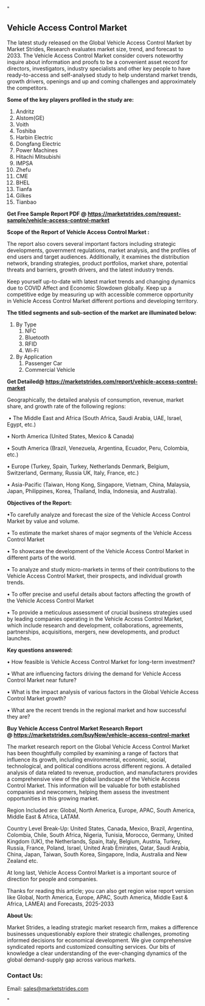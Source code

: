 <p>"</p>
<h2><strong>Vehicle Access Control Market</strong></h2>
<p>The latest study released on the Global Vehicle Access Control Market by Market Strides, Research evaluates market size, trend, and forecast to 2033. The Vehicle Access Control Market consider covers noteworthy inquire about information and proofs to be a convenient asset record for directors, investigators, industry specialists and other key people to have ready-to-access and self-analysed study to help understand market trends, growth drivers, openings and up and coming challenges and approximately the competitors.</p>
<p><strong> Some of the key players profiled in the study are: </strong></p>
<ol>
<li>Andritz</li>
<li>Alstom(GE)</li>
<li>Voith</li>
<li>Toshiba</li>
<li>Harbin Electric</li>
<li>Dongfang Electric</li>
<li>Power Machines</li>
<li>Hitachi Mitsubishi</li>
<li>IMPSA</li>
<li>Zhefu</li>
<li>CME</li>
<li>BHEL</li>
<li>Tianfa</li>
<li>Gilkes</li>
<li>Tianbao</li>
</ol>
<p><strong>Get Free Sample Report PDF @ <a href="https://marketstrides.com/request-sample/vehicle-access-control-market">https://marketstrides.com/request-sample/vehicle-access-control-market</a></strong></p>
<p><strong> Scope of the Report of Vehicle Access Control Market : </strong></p>
<p>The report also covers several important factors including strategic developments, government regulations, market analysis, and the profiles of end users and target audiences. Additionally, it examines the distribution network, branding strategies, product portfolios, market share, potential threats and barriers, growth drivers, and the latest industry trends.</p>
<p>Keep yourself up-to-date with latest market trends and changing dynamics due to COVID Affect and Economic Slowdown globally. Keep up a competitive edge by measuring up with accessible commerce opportunity in Vehicle Access Control Market different portions and developing territory.</p>
<p><strong> The titled segments and sub-section of the market are illuminated below: </strong></p>
<ol>
<li>By Type
<ol>
<li>NFC</li>
<li>Bluetooth</li>
<li>RFID</li>
<li>Wi-Fi</li>
</ol>
</li>
<li>By Application
<ol>
<li>Passenger Car</li>
<li>Commercial Vehicle</li>
</ol>
</li>
</ol>
<p><strong>Get Detailed@ <a href="https://marketstrides.com/report/vehicle-access-control-market">https://marketstrides.com/report/vehicle-access-control-market</a></strong></p>
<p>Geographically, the detailed analysis of consumption, revenue, market share, and growth rate of the following regions:</p>
<p>&nbsp;&bull; The Middle East and Africa (South Africa, Saudi Arabia, UAE, Israel, Egypt, etc.)</p>
<p>&bull; North America (United States, Mexico &amp; Canada)</p>
<p>&bull; South America (Brazil, Venezuela, Argentina, Ecuador, Peru, Colombia, etc.)</p>
<p>&bull; Europe (Turkey, Spain, Turkey, Netherlands Denmark, Belgium, Switzerland, Germany, Russia UK, Italy, France, etc.)</p>
<p>&bull; Asia-Pacific (Taiwan, Hong Kong, Singapore, Vietnam, China, Malaysia, Japan, Philippines, Korea, Thailand, India, Indonesia, and Australia).</p>
<p><strong>Objectives of the Report: </strong></p>
<p>&bull;To carefully analyze and forecast the size of the Vehicle Access Control Market by value and volume.</p>
<p>&bull; To estimate the market shares of major segments of the Vehicle Access Control Market</p>
<p>&bull; To showcase the development of the Vehicle Access Control Market in different parts of the world.</p>
<p>&bull; To analyze and study micro-markets in terms of their contributions to the Vehicle Access Control Market, their prospects, and individual growth trends.</p>
<p>&bull; To offer precise and useful details about factors affecting the growth of the Vehicle Access Control Market</p>
<p>&bull; To provide a meticulous assessment of crucial business strategies used by leading companies operating in the Vehicle Access Control Market, which include research and development, collaborations, agreements, partnerships, acquisitions, mergers, new developments, and product launches.</p>
<p><strong>Key questions answered: </strong></p>
<p>&bull; How feasible is Vehicle Access Control Market for long-term investment?</p>
<p>&bull; What are influencing factors driving the demand for Vehicle Access Control Market near future?</p>
<p>&bull; What is the impact analysis of various factors in the Global Vehicle Access Control Market growth?</p>
<p>&bull; What are the recent trends in the regional market and how successful they are?</p>
<p><strong>Buy Vehicle Access Control Market Research Report @&nbsp;<a href="https://marketstrides.com/buyNow/vehicle-access-control-market">https://marketstrides.com/buyNow/vehicle-access-control-market</a></strong></p>
<p>The market research report on the Global Vehicle Access Control Market has been thoughtfully compiled by examining a range of factors that influence its growth, including environmental, economic, social, technological, and political conditions across different regions. A detailed analysis of data related to revenue, production, and manufacturers provides a comprehensive view of the global landscape of the Vehicle Access Control Market. This information will be valuable for both established companies and newcomers, helping them assess the investment opportunities in this growing market.</p>
<p>Region Included are: Global, North America, Europe, APAC, South America, Middle East &amp; Africa, LATAM.</p>
<p>Country Level Break-Up: United States, Canada, Mexico, Brazil, Argentina, Colombia, Chile, South Africa, Nigeria, Tunisia, Morocco, Germany, United Kingdom (UK), the Netherlands, Spain, Italy, Belgium, Austria, Turkey, Russia, France, Poland, Israel, United Arab Emirates, Qatar, Saudi Arabia, China, Japan, Taiwan, South Korea, Singapore, India, Australia and New Zealand etc.</p>
<p>At long last, Vehicle Access Control Market is a important source of direction for people and companies.</p>
<p>Thanks for reading this article; you can also get region wise report version like Global, North America, Europe, APAC, South America, Middle East &amp; Africa, LAMEA) and Forecasts, 2025-2033</p>
<p><strong>About Us: </strong></p>
<p>Market Strides, a leading strategic market research firm, makes a difference businesses unquestionably explore their strategic challenges, promoting informed decisions for economical development. We give comprehensive syndicated reports and customized consulting services. Our bits of knowledge a clear understanding of the ever-changing dynamics of the global demand-supply gap across various markets.</p>
<h3>Contact Us:</h3>
<p>Email: <a href="mailto:sales@marketstrides.com">sales@marketstrides.com</a></p>
<p>"</p>

